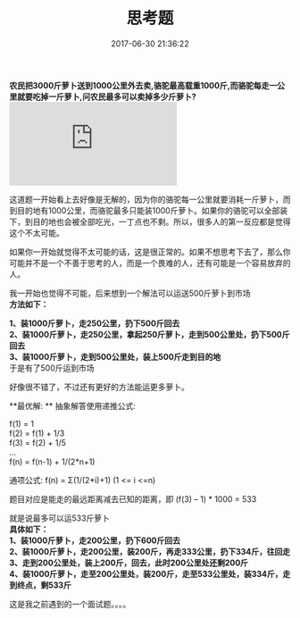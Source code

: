 ﻿---
title: 思考题  
date: 2017-06-30 21:36:22
tags:
---



**农民把3000斤萝卜送到1000公里外去卖,骆驼最高载重1000斤,而骆驼每走一公里就要吃掉一斤萝卜,问农民最多可以卖掉多少斤萝卜?**   
![Alt text](http://www.openedv.com/uc_server/avatar.php?uid=5&size=middle)  

<!--more-->  
这道题一开始看上去好像是无解的，因为你的骆驼每一公里就要消耗一斤萝卜，而到目的地有1000公里，而骆驼最多只能装1000斤萝卜。如果你的骆驼可以全部装下，到目的地也会被全部吃光，一丁点也不剩。所以，很多人的第一反应都是觉得这个不太可能。    

如果你一开始就觉得不太可能的话，这是很正常的。如果不想思考下去了，那么你可能并不是一个不善于思考的人，而是一个畏难的人，还有可能是一个容易放弃的人。    

我一开始也觉得不可能，后来想到一个解法可以运送500斤萝卜到市场  
**方法如下：**  

**1、装1000斤萝卜，走250公里，扔下500斤回去  
2、装1000斤萝卜，走250公里，拿起250斤萝卜，走到500公里处，扔下500斤回去  
3、装1000斤萝卜，走到500公里处，装上500斤走到目的地**  
于是有了500斤运到市场  

好像很不错了，不过还有更好的方法能运更多萝卜。  

**最优解: ** 
抽象解答使用递推公式:  

f(1) = 1  
f(2) = f(1) + 1/3  
f(3) = f(2) + 1/5  
…  
f(n) = f(n-1) + 1/(2*n+1)  
  
通项公式: f(n) = Σ(1/(2*i)+1) (1 <= i <=n)  
 

题目对应是能走的最远距离减去已知的距离，即 (f(3) – 1) * 1000 = 533  
  

就是说最多可以运533斤萝卜  
**具体如下：**  
**1、装1000斤萝卜，走200公里，扔下600斤回去  
2、装1000斤萝卜，走200公里，装200斤，再走333公里，扔下334斤，往回走  
3、走到200公里处，装上200斤，回去，此时200公里处还剩200斤  
4、装1000斤萝卜，走至200公里处，装200斤，走至533公里处，装334斤，走到终点，剩533斤**  


这是我之前遇到的一个面试题。。。。   
